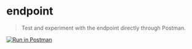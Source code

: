 # endpoint

> Test and experiment with the endpoint directly through Postman.

[![Run in Postman](https://run.pstmn.io/button.svg)](https://app.getpostman.com/run-collection/27496410-c4d7621b-cd8b-46dc-865c-0ae2daea8d6c?action=collection%2Ffork&source=rip_markdown&collection-url=entityId%3D27496410-c4d7621b-cd8b-46dc-865c-0ae2daea8d6c%26entityType%3Dcollection%26workspaceId%3D1fc1d7e8-59c1-4778-b59c-88fbabb7dc1f)